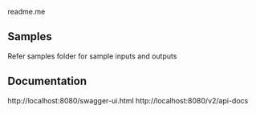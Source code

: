 readme.me

## Samples 
Refer samples folder for sample inputs and outputs

## Documentation
http://localhost:8080/swagger-ui.html
http://localhost:8080/v2/api-docs